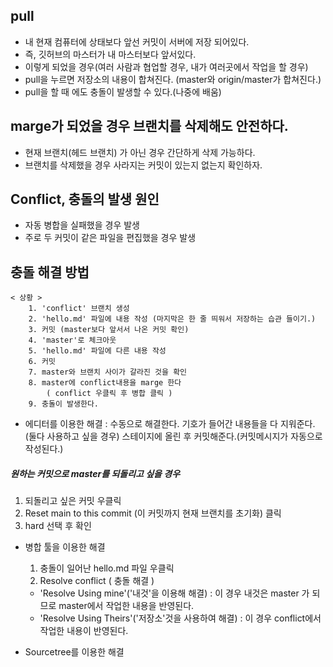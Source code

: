 ## pull

- 내 현재 컴퓨터에 상태보다 앞선 커밋이 서버에 저장 되어있다.
- 즉, 깃허브의 마스터가 내 마스터보다 앞서있다.
- 이렇게 되었을 경우(여러 사람과 협업할 경우, 내가 여러곳에서 작업을 할 경우)
- pull을 누르면 저장소의 내용이 합쳐진다. (master와 origin/master가 합쳐진다.)
- pull을 할 때 에도 충돌이 발생할 수 있다.(나중에 배움)

## marge가 되었을 경우 브랜치를 삭제해도 안전하다.

- 현재 브랜치(헤드 브랜치) 가 아닌 경우 간단하게 삭제 가능하다.
- 브랜치를 삭제했을 경우 사라지는 커밋이 있는지 없는지 확인하자.

## Conflict, 충돌의 발생 원인

- 자동 병합을 실패했을 경우 발생
- 주로 두 커밋이 같은 파일을 편집했을 경우 발생

## 충돌 해결 방법

    < 상황 >
        1. 'conflict' 브랜치 생성
        2. 'hello.md' 파일에 내용 작성 (마지막은 한 줄 띄워서 저장하는 습관 들이기.)
        3. 커밋 (master보다 앞서서 나온 커밋 확인)
        4. 'master'로 체크아웃
        5. 'hello.md' 파일에 다른 내용 작성
        6. 커밋
        7. master와 브랜치 사이가 갈라진 것을 확인
        8. master에 conflict내용을 marge 한다
            ( conflict 우클릭 후 병합 클릭 )
        9. 충돌이 발생한다.

- 에디터를 이용한 해결 : 수동으로 해결한다.
  기호가 들어간 내용들을 다 지워준다.(둘다 사용하고 싶을 경우)
  스테이지에 올린 후 커밋해준다.(커밋메시지가 자동으로 작성된다.)

##### 원하는 커밋으로 master를 되돌리고 싶을 경우

1. 되돌리고 싶은 커밋 우클릭
2. Reset main to this commit (이 커밋까지 현재 브랜치를 초기화) 클릭
3. hard 선택 후 확인

- 병합 툴을 이용한 해결

  1. 충돌이 일어난 hello.md 파일 우클릭
  2. Resolve conflict ( 충돌 해결 )

  - 'Resolve Using mine'('내것'을 이용해 해결)
    : 이 경우 내것은 master 가 되므로 master에서 작업한 내용을 반영된다.
  - 'Resolve Using Theirs'('저장소'것을 사용하여 해결)
    : 이 경우 conflict에서 작업한 내용이 반영된다.

- Sourcetree를 이용한 해결
